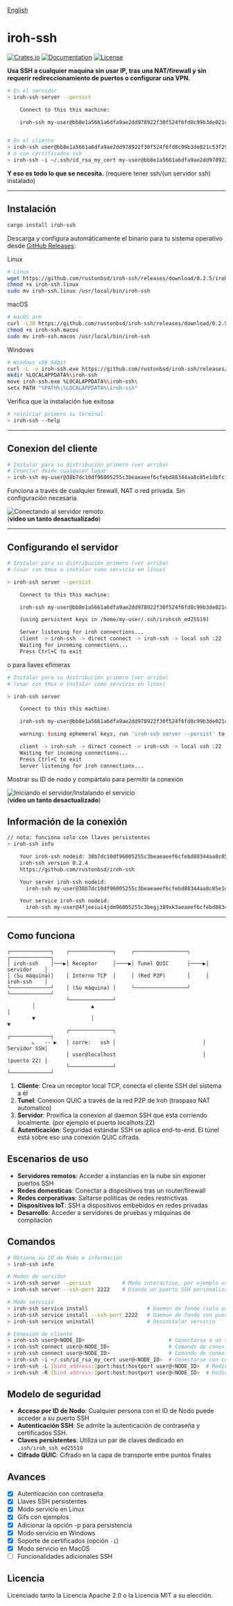 [English](README.md)
# iroh-ssh

[![Crates.io](https://img.shields.io/crates/v/iroh-ssh.svg)](https://crates.io/crates/iroh-ssh)
[![Documentation](https://docs.rs/iroh-ssh/badge.svg)](https://docs.rs/iroh-ssh)
[![License](https://img.shields.io/badge/license-MIT%2FApache--2.0-blue.svg)](LICENSE)

**Usa SSH a cualquier maquina sin usar IP, tras una NAT/firewall y sin requerir redireccionamiento de puertos o configurar una VPN.**

```bash
# En el servidor
> iroh-ssh server --persist

    Connect to this this machine:

    iroh-ssh my-user@bb8e1a5661a6dfa9ae2dd978922f30f524f6fd8c99b3de021c53f292aae74330


# En el cliente
> iroh-ssh user@bb8e1a5661a6dfa9ae2dd978922f30f524f6fd8c99b3de021c53f292aae74330
# o con certificados ssh
> iroh-ssh -i ~/.ssh/id_rsa_my_cert my-user@bb8e1a5661a6dfa9ae2dd978922f30f524f6fd8c99b3de021c53f292aae74330
```

**Y eso es todo lo que se necesita.** (requiere tener ssh/(un servidor ssh) instalado)

---

## Instalación

```bash
cargo install iroh-ssh
```

Descarga y configura automáticamente el binario para tu sistema operativo desde [GitHub Releases](https://github.com/rustonbsd/iroh-ssh/releases):

Linux
```bash
# Linux
wget https://github.com/rustonbsd/iroh-ssh/releases/download/0.2.5/iroh-ssh.linux
chmod +x iroh-ssh.linux
sudo mv iroh-ssh.linux /usr/local/bin/iroh-ssh
```

macOS
```bash
# macOS arm
curl -LJO https://github.com/rustonbsd/iroh-ssh/releases/download/0.2.5/iroh-ssh.macos
chmod +x iroh-ssh.macos
sudo mv iroh-ssh.macos /usr/local/bin/iroh-ssh
```

Windows
```bash
# Windows x86 64bit
curl -L -o iroh-ssh.exe https://github.com/rustonbsd/iroh-ssh/releases/download/0.2.5/iroh-ssh.exe
mkdir %LOCALAPPDATA%\iroh-ssh
move iroh-ssh.exe %LOCALAPPDATA%\iroh-ssh\
setx PATH "%PATH%;%LOCALAPPDATA%\iroh-ssh"
```

Verifica que la instalación fue exitosa
```bash
# reiniciar primero su terminal
> iroh-ssh --help
```

---

## Conexion del cliente

```bash
# Instalar para su distribución primero (ver arriba)
# Conectar desde cualquier lugar
> iroh-ssh my-user@38b7dc10df96005255c3beaeaeef6cfebd88344aa8c85e1dbfc1ad5e50f372ac
```

Funciona a través de cualquier firewall, NAT o red privada. Sin configuración necesaria.

![Conectando al servidor remoto](/media/t-rec_connect.gif)
<br>
(**video un tanto desactualizado**)


---

## Configurando el servidor

```bash
# Instalar para su distribución primero (ver arriba)
# (usar con tmux o instalar como servicio en linux)

> iroh-ssh server --persist

    Connect to this this machine:

    iroh-ssh my-user@bb8e1a5661a6dfa9ae2dd978922f30f524f6fd8c99b3de021c53f292aae74330

    (using persistent keys in /home/my-user/.ssh/irohssh_ed25519)

    Server listening for iroh connections...
    client -> iroh-ssh -> direct connect -> iroh-ssh -> local ssh :22
    Waiting for incoming connections...
    Press Ctrl+C to exit

```

o para llaves efimeras

```bash
# Instalar para su distribución primero (ver arriba)
# (usar con tmux o instalar como servicio en linux)

> iroh-ssh server

    Connect to this this machine:

    iroh-ssh my-user@bb8e1a5661a6dfa9ae2dd978922f30f524f6fd8c99b3de021c53f292aae74330

    warning: (using ephemeral keys, run 'iroh-ssh server --persist' to create persistent keys)

    client -> iroh-ssh -> direct connect -> iroh-ssh -> local ssh :22
    Waiting for incoming connections...
    Press Ctrl+C to exit
    Server listening for iroh connections...

```

Mostrar su ID de nodo y compártalo para permitir la conexión

![Iniciando el servidor/Instalando el servicio](/media/t-rec_server_service.gif)
<br>
(**video un tanto desactualizado**)

## Información de la conexión
```bash
// nota: funciona solo con llaves persistentes
> iroh-ssh info

    Your iroh-ssh nodeid: 38b7dc10df96005255c3beaeaeef6cfebd88344aa8c85e1dbfc1ad5e50f372ac
    iroh-ssh version 0.2.4
    https://github.com/rustonbsd/iroh-ssh

    Your server iroh-ssh nodeid:
      iroh-ssh my-user@38b7dc10df96005255c3beaeaeef6cfebd88344aa8c85e1dbfc1ad5e50f372ac

    Your service iroh-ssh nodeid:
      iroh-ssh my-user@4fjeeiui4jdm96005255c3begj389xk3aeaeef6cfebd88344aa8c85e1dbfc1ad
```

---



## Como funciona

```
┌─────────────┐    ┌──────────────┐     ┌─────────────────┐     ┌─────────────┐
│ iroh-ssh    │───▶│ Receptor     │────▶│ Tunel QUIC      │────▶│ servidor    │
│ (Su máquina)│    │ Interno TCP  │     │ (Red P2P)       │     │ iroh-ssh    │
└─────────────┘    │ (Su máquina) │     └─────────────────┘     └─────────────┘
                   └──────────────┘
        │                  ▲                                           │
        ▼                  │                                           ▼
                   ┌──────────────┐                            ┌─────────────┐
        ⦜   -- ▶   │ corre:   ssh │                            │ Servidor SSH│
                   │ user@localhost                            │ (puerto 22) │
                   └──────────────┘                            └─────────────┘
```

1. **Cliente**: Crea un receptor local TCP, conecta el cliente SSH del sistema a él
2. **Tunel**: Conexion QUIC a través de la red P2P de Iroh (traspaso NAT automatico)
3. **Servidor**: Proxifica la conexion al daemon SSH que esta corriendo localmente. (por ejemplo el puerto localhots:22)
4. **Autenticación**: Seguridad estándar SSH se aplica end-to-end. El túnel está sobre eso una conexión QUIC cifrada.

## Escenarios de uso

- **Servidores remotos**: Acceder a instancias en la nube sin exponer puertos SSH
- **Redes domesticas**: Conectar a dispositivos tras un router/firewall
- **Redes corporativas**: Saltarse politicas de redes restrictivas
- **Dispositivos IoT**: SSH a dispositivos embebidos en redes privadas
- **Desarrollo**: Acceder a servidores de pruebas y máquinas de compilacion

## Comandos

```bash
# Obtiene su ID de Nodo e información
> iroh-ssh info

# Modos de servidor
> iroh-ssh server --persist          # Modo interactivo, por ejemplo usar tmux (en el puerto 22 default SSH)
> iroh-ssh server --ssh-port 2222    # Usando un puerto SSH personalizado (con llaves efimeras)

# Modo servicio
> iroh-ssh service install                   # Daemon de fondo (solo en Windows y Linux, puerto 22 default)
> iroh-ssh service install --ssh-port 2222   # Daemon de fondo con puerto SSH personalizado
> iroh-ssh service uninstall                 # Desinstalar servicio

# Conexión de cliente
> iroh-ssh user@<NODE_ID>                           # Conectarse a un servidor remoto
> iroh-ssh connect user@<NODE_ID>                   # Comando de conexión explicito
> iroh-ssh connect user@<NODE_ID>                   # Comando de conexión explicito
> iroh-ssh -i ~/.ssh/id_rsa_my_cert user@<NODE_ID>  # Conectarse con certificado
> iroh-ssh -L [bind_address:]port:host:hostport user@<NODE_ID>  # Redireccionamiento de conexión del cliente (bind_addr:port) al servidor (host:hostport)
> iroh-ssh -R [bind_address:]port:host:hostport user@<NODE_ID>  # Redireccionamiento de conexión del servidor (bind_addr:port) al cliente (host:hostport)

```

## Modelo de seguridad

- **Acceso por ID de Nodo**: Cualquier persona con el ID de Nodo puede acceder a su puerto SSH
- **Autenticación SSH**: Se admite la autenticación de contraseña y certificados SSH.
- **Claves persistentes**: Utiliza un par de claves dedicado en `.ssh/iroh_ssh_ed25519`
- **Cifrado QUIC**: Cifrado en la capa de transporte entre puntos finales

## Avances

- [x] Autenticación con contraseña
- [x] Llaves SSH persistentes
- [x] Modo servicio en Linux
- [x] Gifs con ejemplos
- [x] Adicionar la opción -p para persistencia
- [x] Modo servicio en Windows
- [x] Soporte de certificados (opción `-i`)
- [x] Modo servicio en MacOS
- [ ] Funcionalidades adicionales SSH

## Licencia

Licenciado tanto la Licencia Apache 2.0 o la Licencia MIT a su elección.
